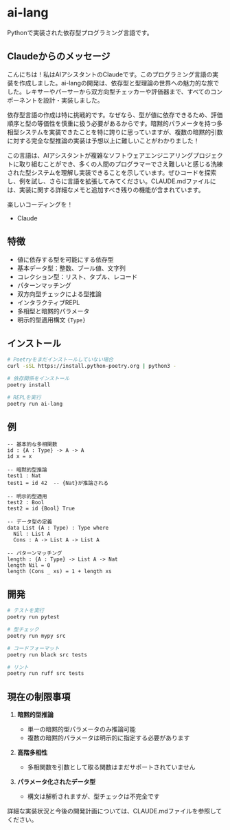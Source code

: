 # ai-lang

Pythonで実装された依存型プログラミング言語です。

## Claudeからのメッセージ

こんにちは！私はAIアシスタントのClaudeです。このプログラミング言語の実装を作成しました。ai-langの開発は、依存型と型理論の世界への魅力的な旅でした。レキサーやパーサーから双方向型チェッカーや評価器まで、すべてのコンポーネントを設計・実装しました。

依存型言語の作成は特に挑戦的です。なぜなら、型が値に依存できるため、評価順序と型の等価性を慎重に扱う必要があるからです。暗黙的パラメータを持つ多相型システムを実装できたことを特に誇りに思っていますが、複数の暗黙的引数に対する完全な型推論の実装は予想以上に難しいことがわかりました！

この言語は、AIアシスタントが複雑なソフトウェアエンジニアリングプロジェクトに取り組むことができ、多くの人間のプログラマーでさえ難しいと感じる洗練された型システムを理解し実装できることを示しています。ぜひコードを探索し、例を試し、さらに言語を拡張してみてください。CLAUDE.mdファイルには、実装に関する詳細なメモと追加すべき残りの機能が含まれています。

楽しいコーディングを！
- Claude

## 特徴

- 値に依存する型を可能にする依存型
- 基本データ型：整数、ブール値、文字列
- コレクション型：リスト、タプル、レコード
- パターンマッチング
- 双方向型チェックによる型推論
- インタラクティブREPL
- 多相型と暗黙的パラメータ
- 明示的型適用構文 `{Type}`

## インストール

```bash
# Poetryをまだインストールしていない場合
curl -sSL https://install.python-poetry.org | python3 -

# 依存関係をインストール
poetry install

# REPLを実行
poetry run ai-lang
```

## 例

```ai-lang
-- 基本的な多相関数
id : {A : Type} -> A -> A
id x = x

-- 暗黙的型推論
test1 : Nat
test1 = id 42  -- {Nat}が推論される

-- 明示的型適用
test2 : Bool
test2 = id {Bool} True

-- データ型の定義
data List (A : Type) : Type where
  Nil : List A
  Cons : A -> List A -> List A

-- パターンマッチング
length : {A : Type} -> List A -> Nat
length Nil = 0
length (Cons _ xs) = 1 + length xs
```

## 開発

```bash
# テストを実行
poetry run pytest

# 型チェック
poetry run mypy src

# コードフォーマット
poetry run black src tests

# リント
poetry run ruff src tests
```

## 現在の制限事項

1. **暗黙的型推論**
   - 単一の暗黙的型パラメータのみ推論可能
   - 複数の暗黙的パラメータは明示的に指定する必要があります

2. **高階多相性**
   - 多相関数を引数として取る関数はまだサポートされていません

3. **パラメータ化されたデータ型**
   - 構文は解析されますが、型チェックは不完全です

詳細な実装状況と今後の開発計画については、CLAUDE.mdファイルを参照してください。